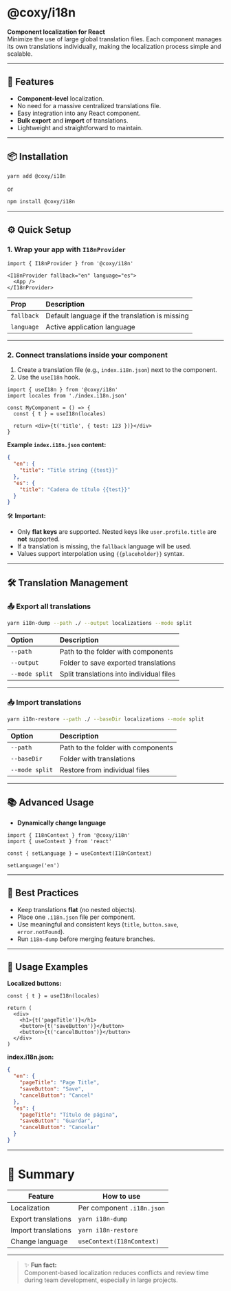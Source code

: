 # @coxy/i18n

**Component localization for React**  
Minimize the use of large global translation files. Each component manages its own translations individually, making the localization process simple and scalable.

---

## 🚀 Features

- **Component-level** localization.
- No need for a massive centralized translations file.
- Easy integration into any React component.
- **Bulk export** and **import** of translations.
- Lightweight and straightforward to maintain.

---

## 📦 Installation

```bash
yarn add @coxy/i18n
```

or

```bash
npm install @coxy/i18n
```

---

## ⚙️ Quick Setup

### 1. Wrap your app with `I18nProvider`

```tsx
import { I18nProvider } from '@coxy/i18n'

<I18nProvider fallback="en" language="es">
  <App />
</I18nProvider>
```

| Prop       | Description                                    |
|:-----------|:-----------------------------------------------|
| `fallback` | Default language if the translation is missing |
| `language` | Active application language                    |

---

### 2. Connect translations inside your component

1. Create a translation file (e.g., `index.i18n.json`) next to the component.
2. Use the `useI18n` hook.

```tsx
import { useI18n } from '@coxy/i18n'
import locales from './index.i18n.json'

const MyComponent = () => {
  const { t } = useI18n(locales)

  return <div>{t('title', { test: 123 })}</div>
}
```

**Example `index.i18n.json` content:**

```json
{
  "en": {
    "title": "Title string {{test}}"
  },
  "es": {
    "title": "Cadena de título {{test}}"
  }
}
```

🛠 **Important:**
- Only **flat keys** are supported. Nested keys like `user.profile.title` are **not** supported.
- If a translation is missing, the `fallback` language will be used.
- Values support interpolation using `{{placeholder}}` syntax.

---

## 🛠 Translation Management

### 📤 Export all translations

```bash
yarn i18n-dump --path ./ --output localizations --mode split
```

| Option         | Description                              |
|:---------------|:-----------------------------------------|
| `--path`       | Path to the folder with components       |
| `--output`     | Folder to save exported translations     |
| `--mode split` | Split translations into individual files |

---

### 📥 Import translations

```bash
yarn i18n-restore --path ./ --baseDir localizations --mode split
```

| Option         | Description                        |
|:---------------|:-----------------------------------|
| `--path`       | Path to the folder with components |
| `--baseDir`    | Folder with translations           |
| `--mode split` | Restore from individual files      |

---

## 📚 Advanced Usage

- **Dynamically change language**

```tsx
import { I18nContext } from '@coxy/i18n'
import { useContext } from 'react'

const { setLanguage } = useContext(I18nContext)

setLanguage('en')
```

---

## 🎯 Best Practices

- Keep translations **flat** (no nested objects).
- Place one `.i18n.json` file per component.
- Use meaningful and consistent keys (`title`, `button.save`, `error.notFound`).
- Run `i18n-dump` before merging feature branches.

---

## 🧩 Usage Examples

**Localized buttons:**

```tsx
const { t } = useI18n(locales)

return (
  <div>
    <h1>{t('pageTitle')}</h1>
    <button>{t('saveButton')}</button>
    <button>{t('cancelButton')}</button>
  </div>
)
```

**index.i18n.json:**

```json
{
  "en": {
    "pageTitle": "Page Title",
    "saveButton": "Save",
    "cancelButton": "Cancel"
  },
  "es": {
    "pageTitle": "Título de página",
    "saveButton": "Guardar",
    "cancelButton": "Cancelar"
  }
}
```

---

# 🧠 Summary

| Feature             | How to use                 |
|---------------------|----------------------------|
| Localization        | Per component `.i18n.json` |
| Export translations | `yarn i18n-dump`           |
| Import translations | `yarn i18n-restore`        |
| Change language     | `useContext(I18nContext)`  |

---

> ✨ **Fun fact:**  
> Component-based localization reduces conflicts and review time during team development, especially in large projects.

